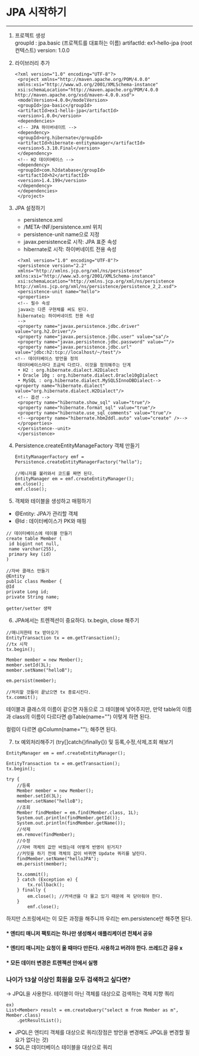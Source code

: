 # JPA 시작하기
___

1. 프로젝트 생성   
groupId : jpa.basic (프로젝트를 대표하는 이름)
artifactId: ex1-hello-jpa (root 컨텍스트)
version: 1.0.0   
   

2. 라이브러리 추가     
   ```agsl
   <?xml version="1.0" encoding="UTF-8"?>
    <project xmlns="http://maven.apache.org/POM/4.0.0"
    xmlns:xsi="http://www.w3.org/2001/XMLSchema-instance"
    xsi:schemaLocation="http://maven.apache.org/POM/4.0.0 http://maven.apache.org/xsd/maven-4.0.0.xsd">
    <modelVersion>4.0.0</modelVersion>
    <groupId>jpa-basic</groupId>
    <artifactId>ex1-hello-jpa</artifactId>
    <version>1.0.0</version>
    <dependencies>
    <!-- JPA 하이버네이트 -->
    <dependency>
    <groupId>org.hibernate</groupId>
    <artifactId>hibernate-entitymanager</artifactId>
    <version>5.3.10.Final</version>
    </dependency>
    <!-- H2 데이터베이스 -->
    <dependency>
    <groupId>com.h2database</groupId>
    <artifactId>h2</artifactId>
    <version>1.4.199</version>
    </dependency>
    </dependencies>
    </project>
    ```
   
3. JPA 설정하기 
    - persistence.xml
    - /META-INF/persistence.xml 위치
    - persistence-unit name으로 지정
    - javax.persistence로 시작: JPA 표준 속성
    - hibernate로 시작: 하이버네이트 전용 속성
   ```agsl
    <?xml version="1.0" encoding="UTF-8"?>
    <persistence version="2.2"
    xmlns="http://xmlns.jcp.org/xml/ns/persistence" xmlns:xsi="http://www.w3.org/2001/XMLSchema-instance"
    xsi:schemaLocation="http://xmlns.jcp.org/xml/ns/persistence http://xmlns.jcp.org/xml/ns/persistence/persistence_2_2.xsd">
    <persistence-unit name="hello">
    <properties>
    <!-- 필수 속성 
    javax는 다른 구현체를 써도 된다.
    hibernate는 하이버네이트 전용 속성
    -->
    <property name="javax.persistence.jdbc.driver" value="org.h2.Driver"/>
    <property name="javax.persistence.jdbc.user" value="sa"/>
    <property name="javax.persistence.jdbc.password" value=""/>
    <property name="javax.persistence.jdbc.url" value="jdbc:h2:tcp://localhost/~/test"/>
   <!-- 데이터베이스 방언을 정의 
    데이터베이스마다 조금씩 다르다. 이것을 정의해주는 단계
    • H2 : org.hibernate.dialect.H2Dialect
    • Oracle 10g : org.hibernate.dialect.Oracle10gDialect
    • MySQL : org.hibernate.dialect.MySQL5InnoDBDialect--> 
   <property name="hibernate.dialect" value="org.hibernate.dialect.H2Dialect"/>
    <!-- 옵션 -->
    <property name="hibernate.show_sql" value="true"/>
    <property name="hibernate.format_sql" value="true"/>
    <property name="hibernate.use_sql_comments" value="true"/>
    <!--<property name="hibernate.hbm2ddl.auto" value="create" />-->
    </properties>
    </persistence--unit>
    </persistence>
    ```
4. Persistence.createEntityManageFactory 객체 만들기
    ```agsl
    EntityManagerFactory emf = Persistence.createEntityManagerFactory("hello");

    //메니저를 불러와서 코드를 짜면 된다.
    EntityManager em = emf.createEntityManager();
    em.close();
    emf.close();
    ```
5. 객체와 테이블을 생성하고 매핑하기
- @Entity: JPA가 관리할 객체
- @Id : 데이터베이스가 PK와 매핑
```agsl
// 데이터베이스에 테이블 만들기
create table Member ( 
 id bigint not null, 
 name varchar(255), 
 primary key (id) 
)
```
```agsl
//자바 클래스 만들기
@Entity
public class Member {
@Id
private Long id;
private String name;

getter/setter 생략
```

6. JPA에서는 트렌젝션이 중요하다. tx.begin, close 해주기
```agsl
//매니저한테 tx 받아오기
EntityTransaction tx = em.getTransaction();
//tx 시작
tx.begin();

Member member = new Member();
member.setId(3L);
member.setName("helloB");

em.persist(member);

//처리할 것들이 끝났으면 tx 종료시킨다.
tx.commit();
```
테이블과 클래스의 이름이 같으면 자동으로 그 테이블에 넣어주지만,
만약 table의 이름과 class의 이름이 다르다면 @Table(name="") 이렇게 하면 된다.   
   
컬럼이 다르면 @Column(name=""); 해주면 된다.

7. tx 예외처리해주기 (try[]catch{}finally{}) 및 등록,수정,삭제,조회 해보기
```agsl
EntityManager em = emf.createEntityManager();

EntityTransaction tx = em.getTransaction();
tx.begin();

try {
    //등록
    Member member = new Member();
    member.setId(3L);
    member.setName("helloB");
    //조회
    Member findMember = em.find(Member.class, 1L);
    System.out.println(findMember.getId());
    System.out.println(findMember.getName());
    //삭제
    em.remove(findMember);
    //수정
    //자바 객체의 값만 바꿨는데 어떻게 반영이 된거지?
    //커밋을 하기 전에 객체의 값이 바뀌면 Update 쿼리를 날린다.
    findMember.setName("helloJPA");
    em.persist(member);

    tx.commit();
    } catch (Exception e) {
        tx.rollback();
    } finally {
        em.close(); //커넥션을 다 물고 있기 때문에 꼭 닫아줘야 한다.
    }
        emf.close();
```
하지만 스프링에서는 이 모든 과정을 해주니까 우리는 em.persistence만 해주면 된다.

#### * 엔티티 매니저 팩토리는 하나만 생성해서 애플리케이션 전체서 공유
#### * 엔티티 매니저는 요청이 올 때마다 만든다. 사용하고 버려야 한다. 쓰레드간 공유 x
#### * 모든 데이터 변경은 트렌젝션 안에서 실행

### 나이가 13살 이상인 회원을 모두 검색하고 싶다면?
-> JPQL을 사용한다. 테이블이 아닌 객체를 대상으로 검색하는 객체 지향 쿼리
```agsl
ex)
List<Member> result = em.createQuery("select m from Member as m", Member.class)
    .getResultList();    
```
- JPQL은 엔티티 객체를 대상으로 쿼리(장점은 방언을 변경해도 JPQL을 변경할 필요가 없다는 것)
- SQL은 데이터베이스 테이블을 대상으로 쿼리